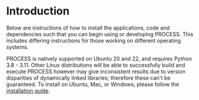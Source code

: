# Introduction

Below are instructions of how to install the applications, code and dependencies such that you
can begin using or developing PROCESS. This includes differing instructions for those working on
different operating systems.

PROCESS is natively supported on Ubuntu 20 and 22, and requires Python 3.8 - 3.11. Other Linux distributions will be able to successfully
build and execute PROCESS however may give inconsistent results due to version disparities of
dynamically linked libraries; therefore these can't be guaranteed. To install on Ubuntu, Mac, or Windows, please follow the [installation guide](installation-ubuntu.md).
